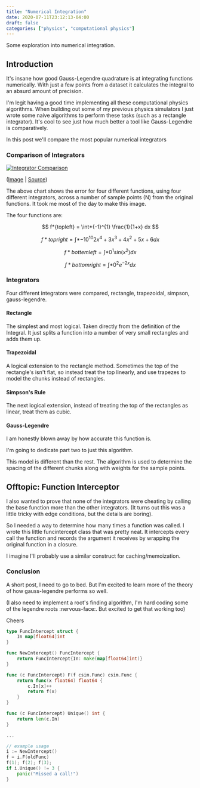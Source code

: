 ```yaml
---
title: "Numerical Integration"
date: 2020-07-11T23:12:13-04:00
draft: false
categories: ["physics", "computational physics"]
---
```


Some exploration into numerical integration.

<!--more-->

## Introduction

It's insane how good Gauss-Legendre quadrature is at integrating functions numerically. With just a few points from a dataset it calculates the integral to an absurd amount of precision.

I'm legit having a good time implementing all these computational physics algorithms. When building out some of my previous physics simulators I just wrote some naive algorithms to perform these tasks (such as a rectangle integrator). It's cool to see just how much better a tool like Gauss-Legendre is comparatively.

In this post we'll compare the most popular numerical integrators

### Comparison of Integrators

[![Integrator Comparison](https://github.com/c0nrad/csim/blob/master/examples/integrate/integrate_example.png?raw=true)](https://github.com/c0nrad/csim/blob/master/examples/integrate/integrate_example.png?raw=true)

([Image](https://github.com/c0nrad/csim/blob/master/examples/integrate/integrate_example.png?raw=true) | [Source](https://github.com/c0nrad/csim/blob/master/examples/integrate/integrate_example.go))

The above chart shows the error for four different functions, using four different integrators, across a number of sample points (N) from the original functions. It took me most of the day to make this image.

The four functions are:

$$ f*{topleft} = \int*{-1}^{1} \frac{1}{1+x} dx $$

$$ f*{topright} = \int*{-10}^{10} 2 x^4 + 3 x^3 + 4 x^2 + 5 x + 6 dx $$

$$ f*{bottemleft} = \int*{0}^{1} sin(x^2) dx $$

$$ f*{bottomright} = \int*{0}^{2} e^{-2x} dx $$

### Integrators

Four different integrators were compared, rectangle, trapezoidal, simpson, gauss-legendre.

#### Rectangle

The simplest and most logical. Taken directly from the definition of the Integral. It just splits a function into a number of very small rectangles and adds them up.

#### Trapezoidal

A logical extension to the rectangle method. Sometimes the top of the rectangle's isn't flat, so instead treat the top linearly, and use trapezes to model the chunks instead of rectangles.

#### Simpson's Rule

The next logical extension, instead of treating the top of the rectangles as linear, treat them as cubic.

#### Gauss-Legendre

I am honestly blown away by how accurate this function is.

I'm going to dedicate part two to just this algorithm.

This model is different than the rest. The algorithm is used to determine the spacing of the different chunks along with weights for the sample points.

## Offtopic: Function Interceptor

I also wanted to prove that none of the integrators were cheating by calling the base function more than the other integrators. (It turns out this was a little tricky with edge conditions, but the details are boring).

So I needed a way to determine how many times a function was called. I wrote this little funcintercept class that was pretty neat. It intercepts every call the function and records the argument it receives by wrapping the original function in a closure.

I imagine I'll probably use a similar construct for caching/memoization.

### Conclusion

A short post, I need to go to bed. But I'm excited to learn more of the theory of how gauss-legendre performs so well.

(I also need to implement a root's finding algorithm, I'm hard coding some of the legendre roots :nervous-face:. But excited to get that working too)

Cheers

```go
type FuncIntercept struct {
	In map[float64]int
}

func NewIntercept() FuncIntercept {
	return FuncIntercept{In: make(map[float64]int)}
}

func (c FuncIntercept) F(f csim.Func) csim.Func {
	return func(x float64) float64 {
		c.In[x]++
		return f(x)
	}
}

func (c FuncIntercept) Unique() int {
	return len(c.In)
}

...

// example usage
i := NewIntercept()
f = i.F(oldFunc)
f(1); f(2); f(3);
if i.Unique() != 3 {
    panic("Missed a call!")
}
```
